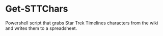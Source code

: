 # Get-STTChars
Powershell script that grabs Star Trek Timelines characters from the wiki and writes them to a spreadsheet. 
